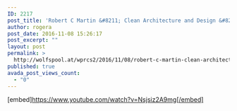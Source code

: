 ```yaml
---
ID: 2217
post_title: 'Robert C Martin &#8211; Clean Architecture and Design &#8211; YouTube'
author: rogera
post_date: 2016-11-08 15:26:17
post_excerpt: ""
layout: post
permalink: >
  http://wolfspool.at/wprcs2/2016/11/08/robert-c-martin-clean-architecture-and-design-youtube/
published: true
avada_post_views_count:
  - "0"
---
```

[embed]https://www.youtube.com/watch?v=Nsjsiz2A9mg[/embed]
